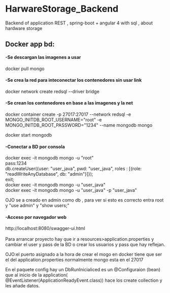 # HarwareStorage_Backend
Backend of application REST , spring-boot + angular 4 with sql , about hardware storage 


<h2>Docker app bd:</h2>
<h4>-Se descargan las imagenes a usar</h4>
docker pull mongo<br>

<h4>-Se crea la red para inteconectar los contenedores sin usar link</h4>
docker network create redsql --driver bridge<br>

<h4>-Se crean los contenedores en base a las imagenes y la net</h4>
docker container create -p 27017:27017 --network redsql -e MONGO_INITDB_ROOT_USERNAME="root" -e MONGO_INITDB_ROOT_PASSWORD="1234" --name mongodb mongo<br>

docker start mongodb

<h4>-Conectar a BD por consola</h4>
docker exec -it mongodb mongo -u "root"<br>
pass:1234<br>
db.createUser({user: "user_java", pwd: "user_java", roles : [{role: "readWriteAnyDatabase", db: "admin"}]});<br>
exit;<br>
docker exec -it mongodb mongo -u "user_java"<br>
docker exec -it mongodb mongo -u "user_java" -p "user_java"<br>
 
 OJO se a creado en admin como db , para ver si esto es correcto entra root y "use admin" y "show users;"

<h4>-Acceso por navegador web </h4>
http://localhost:8080/swagger-ui.html<br>
<br>
Para arrancar proyecto hay que ir a resources>application.properties y cambiar el user y pass de la BD o crear los usuarios y pass que hay reflejan. 

OJO:el puerto asignado a la hora de crear el mogo en docker tiene que ser el del application.properties 
normalmente mongo esta en el 27017

En el paquete config hay un DbRunInicialiced es un @Configuraion (bean) que al inicio de la application(	@EventListener(ApplicationReadyEvent.class)) hace los create collection y les añade datos.

